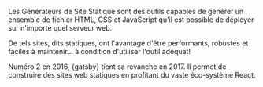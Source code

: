 Les Générateurs de Site Statique sont des outils capables de générer un ensemble de fichier HTML, CSS et JavaScript qu'il est possible de déployer sur n'importe quel serveur web.

De tels sites, dits statiques, ont l'avantage d'être performants, robustes et faciles à maintenir... à condition d'utiliser l'outil adéquat!

Numéro 2 en 2016, {gatsby} tient sa revanche en 2017. Il permet de construire des sites web statiques en profitant du vaste éco-système React.
